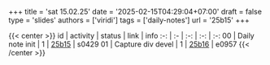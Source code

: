 +++
title = 'sat 15.02.25'
date = '2025-02-15T04:29:04+07:00'
draft = false
type = 'slides'
authors = ['viridi']
tags = ['daily-notes']
url = '25b15'
+++

{{< center >}}
id | activity | status | link | info
:-: | :- | :-: | :-: | :-:
00 | Daily note init   | 1 | [25b15](/notes/25b15) | s0429
01 | Capture div devel | 1 | [25b16](/notes/25b16) | e0957
{{< /center >}}
